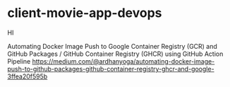 # client-movie-app-devops

HI

Automating Docker Image Push to Google Container Registry (GCR) and GitHub Packages / GitHub Container Registry (GHCR) using GitHub Action Pipeline
https://medium.com/@ardhanyoga/automating-docker-image-push-to-github-packages-github-container-registry-ghcr-and-google-3ffea20f595b
